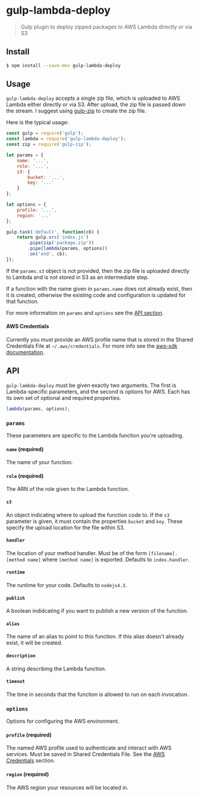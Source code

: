# gulp-lambda-deploy

> Gulp plugin to deploy zipped packages to AWS Lambda directly or via S3

## Install

```bash
$ npm install --save-dev gulp-lambda-deploy
```

## Usage

`gulp-lambda-deploy` accepts a single zip file, which is uploaded to AWS Lambda either directly or via S3. After upload, the zip file is passed down the stream. I suggest using [gulp-zip](https://github.com/sindresorhus/gulp-zip) to create the zip file.

Here is the typical usage:

```js
const gulp = require('gulp');
const lambda = require('gulp-lambda-deploy');
const zip = require('gulp-zip');

let params = {
    name: '...',
    role: '...',
    s3: {
        bucket: '...',
        key: '...'
    }
};

let options = {
    profile: '...',
    region: '...'
};

gulp.task('default', function(cb) {
    return gulp.src('index.js')
        .pipe(zip('package.zip'))
        .pipe(lambda(params, options))
        .on('end', cb);
});
```

If the `params.s3` object is not provided, then the zip file is uploaded directly to Lambda and is not stored in S3 as an intermediate step.

If a function with the name given in `params.name` does not already exist, then it is created, otherwise the existing code and configuration is updated for that function.

For more information on `params` and `options` see the [API section](#api).

#### AWS Credentials

Currently you must provide an AWS profile name that is stored in the Shared Credentials File at `~/.aws/credentials`. For more info see the [aws-sdk documentation](http://docs.aws.amazon.com/sdk-for-javascript/v2/developer-guide/loading-node-credentials-shared.html).

## API

`gulp-lambda-deploy` must be given exactly two arguments. The first is Lambda-specific parameters, and the second is options for AWS. Each has its own set of optional and required properties.

```js
lambda(params, options);
```

### `params`

These parameters are specific to the Lambda function you're uploading.

#### `name` (required)
The name of your function.

#### `role` (required)
The ARN of the role given to the Lambda function.

#### `s3`
An object indicating where to upload the function code to. If the `s3` parameter is given, it must contain the properties `bucket` and `key`. These specify the upload location for the file within S3.

#### `handler`
The location of your method handler. Must be of the form `[filename].[method name]` where `[method name]` is exported. Defaults to `index.handler`.

#### `runtime`
The runtime for your code. Defaults to `nodejs4.3`.

#### `publish`
A boolean indidcating if you want to publish a new version of the function.

#### `alias`
The name of an alias to point to this function. If this alias doesn't already exist, it will be created.

#### `description`
A string describing the Lambda function.

#### `timeout`
The time in seconds that the function is allowed to run on each invocation.

### `options`

Options for configuring the AWS environment.

#### `profile` (required)
The named AWS profile used to authenticate and interact with AWS services. Must be saved in Shared Credentials File. See the [AWS Credentials](#aws-credentials) section.

#### `region` (required)
The AWS region your resources will be located in.